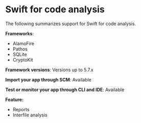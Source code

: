 # Swift for code analysis

The following summarizes support for Swift for code analysis.

**Frameworks**:&#x20;

* AlamoFire
* Pathos
* SQLite
* CryptoKit

**Framework versions**: Versions up to 5.7.x

**Import your app through SCM**: Available

**Test or monitor your app through CLI and IDE**: Available

**Feature:**

* Reports
* Interfile analysis
